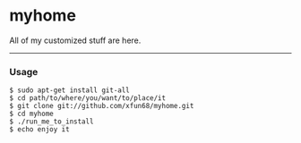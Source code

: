 # myhome

All of my customized stuff are here.

-------------------------------------------------------------------------

### Usage

    $ sudo apt-get install git-all
    $ cd path/to/where/you/want/to/place/it
    $ git clone git://github.com/xfun68/myhome.git 
    $ cd myhome
    $ ./run_me_to_install
    $ echo enjoy it


